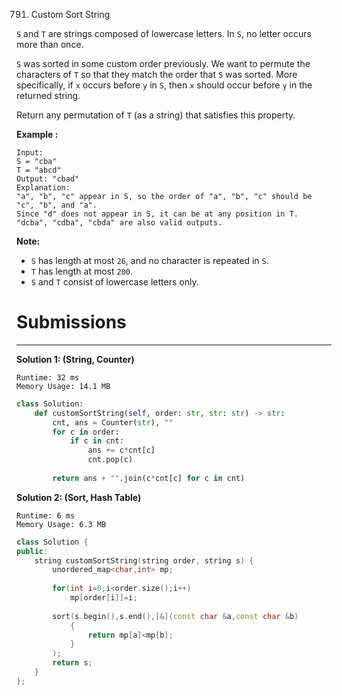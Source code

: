 791. Custom Sort String

`S` and `T` are strings composed of lowercase letters. In `S`, no letter occurs more than once.

`S` was sorted in some custom order previously. We want to permute the characters of `T` so that they match the order that `S` was sorted. More specifically, if `x` occurs before `y` in `S`, then `x` should occur before `y` in the returned string.

Return any permutation of `T` (as a string) that satisfies this property.

**Example :**
```
Input: 
S = "cba"
T = "abcd"
Output: "cbad"
Explanation: 
"a", "b", "c" appear in S, so the order of "a", "b", "c" should be "c", "b", and "a". 
Since "d" does not appear in S, it can be at any position in T. "dcba", "cdba", "cbda" are also valid outputs.
```

**Note:**

* `S` has length at most `26`, and no character is repeated in `S`.
* `T` has length at most `200`.
* `S` and `T` consist of lowercase letters only.

# Submissions
---
**Solution 1: (String, Counter)**
```
Runtime: 32 ms
Memory Usage: 14.1 MB
```
```python
class Solution:
    def customSortString(self, order: str, str: str) -> str:
        cnt, ans = Counter(str), ""
        for c in order:
            if c in cnt:
                ans += c*cnt[c]
                cnt.pop(c)
                
        return ans + "".join(c*cnt[c] for c in cnt) 
```

**Solution 2: (Sort, Hash Table)**
```
Runtime: 6 ms
Memory Usage: 6.3 MB
```
```c++
class Solution {
public:
    string customSortString(string order, string s) {
        unordered_map<char,int> mp;
        
        for(int i=0;i<order.size();i++)
            mp[order[i]]=i;
        
        sort(s.begin(),s.end(),[&](const char &a,const char &b)
            {
                return mp[a]<mp[b];
            }
        );
        return s;
    }
};
```
